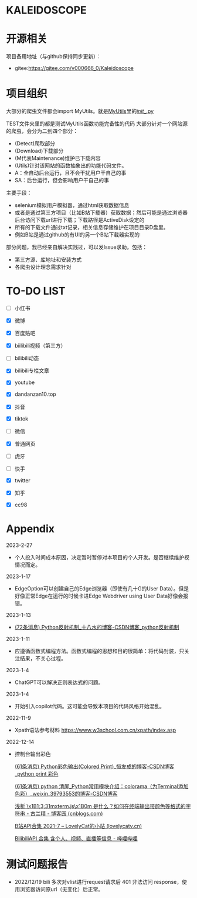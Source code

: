 # KALEIDOSCOPE
# 开源相关

项目备用地址（与github保持同步更新）：

- gitee:https://gitee.com/v000666_0/Kaleidoscope



# 项目组织

大部分的爬虫文件都会import MyUtils。就是[MyUtils](./MyUtils)里的[_init__.py](./MyUtils/__init__.py)

TEST文件夹里的都是测试MyUtils函数功能完备性的代码
大部分针对一个网站源的爬虫，会分为二到四个部分：
- (Detect)爬取部分
- (Download)下载部分
- (M代表Maintenance)维护已下载内容
- (Utils)针对该网站的函数抽象出的功能代码文件。
- A：全自动后台运行，且不会干扰用户干自己的事
- SA：后台运行，但会影响用户干自己的事

主要手段：
- selenium模拟用户模拟器，通过html获取数据信息
- 或者是通过第三方项目（比如B站下载器）获取数据；然后可能是通过浏览器后台访问下载url进行下载；下载路径是ActiveDisk设定的
- 所有的下载文件通过txt记录，相关信息存储维护在项目目录D盘里。
- 例如B站是通过github的有UI的另一个B站下载器实现的

部分问题，我已经亲自解决实践过，可以发Issue求助，包括：
- 第三方源、库地址和安装方式
- 各爬虫设计理念需求针对

# TO-DO LIST

- [ ] 小红书

- [x] 微博

- [x] 百度贴吧

- [x] biilibili视频（第三方）

- [ ] bilibili动态

- [x] bilibili专栏文章

- [x] youtube

- [x] dandanzan10.top

- [x] 抖音

- [x] tiktok

- [ ] 微信

- [x] 普通网页

- [ ] 虎牙

- [ ] 快手

- [x] twitter

- [x] 知乎

- [x] cc98

  

# Appendix
2023-2-27

- 个人投入时间成本原因，决定暂时暂停对本项目的个人开发。是否继续维护视情况而定。

2023-1-17

- EdgeOption可以创建自己的Edge浏览器（即使有几十G的User Data）。但是好像正常Edge在运行的时候卡进Edge Webdriver using User Data好像会报错。

2023-1-13

- [(72条消息) Python反射机制_十八水的博客-CSDN博客_python反射机制](https://blog.csdn.net/lbj1260200629/article/details/128066006)

2023-1-11

- 应遵循函数式编程方法。函数式编程的思想和目的很简单：将代码封装，只关注结果，不关心过程。 

2023-1-4
- ChatGPT可以解决正则表达式的问题。

2023-1-4
- 开始引入copilot代码。这可能会导致本项目的代码风格开始混乱。

2022-11-9
- Xpath语法参考材料
  https://www.w3school.com.cn/xpath/index.asp

2022-12-14

- 控制台输出彩色

  [(61条消息) Python彩色输出(Colored Print)_恒友成的博客-CSDN博客_python print 彩色](https://blog.csdn.net/lx_ros/article/details/122811361)
  
  [(61条消息) python 清屏_Python常用模块介绍：colorama（为Terminal添加色彩）_weixin_39793553的博客-CSDN博客](https://blog.csdn.net/weixin_39793553/article/details/111293598)
  
  [浅析 \x1B1;3;31mxterm.js\x1B0m 是什么？如何在终端输出带颜色等格式的字符串 - 古兰精 - 博客园 (cnblogs.com)](https://www.cnblogs.com/goloving/p/15015053.html)
  
  [B站API合集 2021-7 – LovelyCat的小站 (lovelycatv.cn)](https://lovelycatv.cn/cv88)
  
  [BilibiliAPI 合集 含个人、视频、直播等信息 - 哔哩哔哩](https://www.bilibili.com/read/cv12357091/)



# 测试问题报告

- 2022/12/19 bili 多次对vlist进行request请求后 401 非法访问 response，使用浏览器访问原url（无变化）后正常。